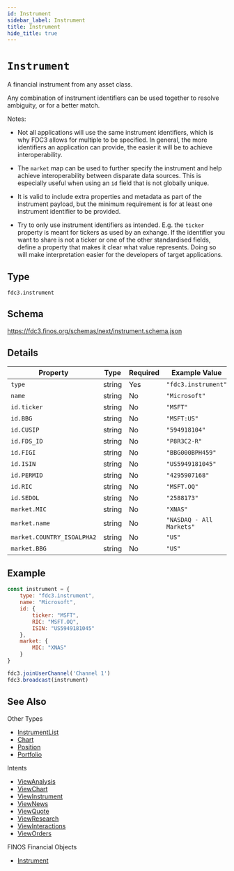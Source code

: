 ```yaml
---
id: Instrument
sidebar_label: Instrument
title: Instrument
hide_title: true
---
```

# `Instrument`

A financial instrument from any asset class.

Any combination of instrument identifiers can be used together to resolve ambiguity, or for a better match.

Notes:

- Not all applications will use the same instrument identifiers, which is why FDC3 allows for multiple to be specified.
In general, the more identifiers an application can provide, the easier it will be to achieve interoperability.

- The `market` map can be used to further specify the instrument and help achieve interoperability between disparate data sources. This is especially useful when using an `id` field that is not globally unique.

- It is valid to include extra properties and metadata as part of the instrument payload, but the minimum requirement
is for at least one instrument identifier to be provided.

- Try to only use instrument identifiers as intended. E.g. the `ticker` property is meant for tickers as used by an exhange.
If the identifier you want to share is not a ticker or one of the other standardised fields, define
a property that makes it clear what value represents. Doing so will make interpretation easier for the developers of target applications.

## Type

`fdc3.instrument`

## Schema

https://fdc3.finos.org/schemas/next/instrument.schema.json

## Details

| Property                    | Type    | Required | Example Value            | More Info                                               |
|-----------------------------|---------|----------|--------------------------|--------------------------------------------------------|
| `type`                      | string  | Yes      | `"fdc3.instrument"`      |                                                        |
| `name`                      | string  | No       | `"Microsoft"`            |                                                        |
| `id.ticker`                 | string  | No       | `"MSFT"`                 |                                                        |
| `id.BBG`                    | string  | No       | `"MSFT:US"`              | https://www.bloomberg.com/                             |
| `id.CUSIP`                  | string  | No       | `"594918104"`            | https://www.cusip.com/                                 |
| `id.FDS_ID`                 | string  | No       | `"P8R3C2-R"`             | https://www.factset.com/                               |
| `id.FIGI`                   | string  | No       | `"BBG000BPH459"`         | https://www.openfigi.com/                              |
| `id.ISIN`                   | string  | No       | `"US5949181045"`         | https://www.isin.org/                                  |
| `id.PERMID`                 | string  | No       | `"4295907168"`           | https://permid.org/                                    |
| `id.RIC`                    | string  | No       | `"MSFT.OQ"`              | https://www.refinitiv.com/                             |
| `id.SEDOL`                  | string  | No       | `"2588173"`              | https://www.lseg.com/sedol                             |
| `market.MIC`                | string  | No       | `"XNAS"`                 | https://en.wikipedia.org/wiki/Market_Identifier_Code   |
| `market.name`               | string  | No       | `"NASDAQ - All Markets"` |                                                        |
| `market.COUNTRY_ISOALPHA2`  | string  | No       | `"US"`                   |                                                        |
| `market.BBG`                | string  | No       | `"US"`                   | https://www.bloomberg.com/                             |

## Example

```js
const instrument = {
    type: "fdc3.instrument",
    name: "Microsoft",
    id: {
        ticker: "MSFT",
        RIC: "MSFT.OQ",
        ISIN: "US5949181045"
    },
    market: {
        MIC: "XNAS"
    }
}

fdc3.joinUserChannel('Channel 1')
fdc3.broadcast(instrument)
```

## See Also

Other Types

- [InstrumentList](InstrumentList)
- [Chart](Chart)
- [Position](Position)
- [Portfolio](Portfolio)

Intents

- [ViewAnalysis](../../intents/ref/ViewAnalysis)
- [ViewChart](../../intents/ref/ViewChart)
- [ViewInstrument](../../intents/ref/ViewInstrument)
- [ViewNews](../../intents/ref/ViewNews)
- [ViewQuote](../../intents/ref/ViewQuote)
- [ViewResearch](../../intents/ref/ViewResearch)
- [ViewInteractions](../../intents/ref/ViewInteractions)
- [ViewOrders](../../intents/ref/ViewOrders)

FINOS Financial Objects
- [Instrument](https://fo.finos.org/docs/objects/instrument)
